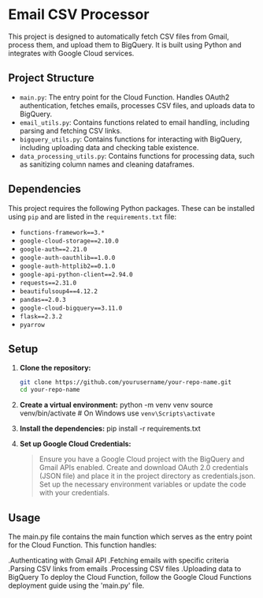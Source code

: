 # Email CSV Processor

This project is designed to automatically fetch CSV files from Gmail, process them, and upload them to BigQuery. It is built using Python and integrates with Google Cloud services.

## Project Structure

- `main.py`: The entry point for the Cloud Function. Handles OAuth2 authentication, fetches emails, processes CSV files, and uploads data to BigQuery.
- `email_utils.py`: Contains functions related to email handling, including parsing and fetching CSV links.
- `bigquery_utils.py`: Contains functions for interacting with BigQuery, including uploading data and checking table existence.
- `data_processing_utils.py`: Contains functions for processing data, such as sanitizing column names and cleaning dataframes.

## Dependencies

This project requires the following Python packages. These can be installed using `pip` and are listed in the `requirements.txt` file:

- `functions-framework==3.*`
- `google-cloud-storage==2.10.0`
- `google-auth==2.21.0`
- `google-auth-oauthlib==1.0.0`
- `google-auth-httplib2==0.1.0`
- `google-api-python-client==2.94.0`
- `requests==2.31.0`
- `beautifulsoup4==4.12.2`
- `pandas==2.0.3`
- `google-cloud-bigquery==3.11.0`
- `flask==2.3.2`
- `pyarrow`

## Setup

1. **Clone the repository:**

   ```sh
   git clone https://github.com/yourusername/your-repo-name.git
   cd your-repo-name

2. **Create a virtual environment:**
   python -m venv venv
   source venv/bin/activate  # On Windows use `venv\Scripts\activate`

3. **Install the dependencies:**
   pip install -r requirements.txt

4. **Set up Google Cloud Credentials:**
   >Ensure you have a Google Cloud project with the BigQuery and Gmail APIs enabled.
   >Create and download OAuth 2.0 credentials (JSON file) and place it in the project directory as credentials.json.
   >Set up the necessary environment variables or update the code with your credentials.

## Usage
   The main.py file contains the main function which serves as the entry point for the Cloud Function. This function handles:
   
   .Authenticating with Gmail API
   .Fetching emails with specific criteria
   .Parsing CSV links from emails
   .Processing CSV files
   .Uploading data to BigQuery
   To deploy the Cloud Function, follow the Google Cloud Functions deployment guide using the 'main.py' file.
